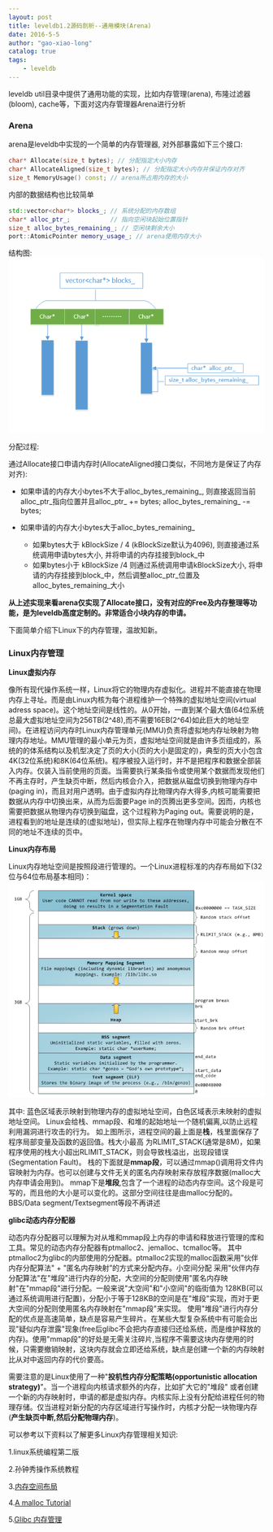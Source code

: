 ```yaml
---
layout: post
title: leveldb1.2源码剖析--通用模块(Arena)
date: 2016-5-5
author: "gao-xiao-long"
catalog: true
tags:
    - leveldb
---
```


leveldb util目录中提供了通用功能的实现，比如内存管理(arena), 布隆过滤器(bloom), cache等，下面对这内存管理器Arena进行分析

### Arena

arena是leveldb中实现的一个简单的内存管理器, 对外部暴露如下三个接口:

```c++
char* Allocate(size_t bytes); // 分配指定大小内存
char* AllocateAligned(size_t bytes); // 分配指定大小内存并保证内存对齐
size_t MemoryUsage() const; // arena所占用内存的大小

```

内部的数据结构也比较简单


```c++
std::vector<char*> blocks_; // 系统分配的内存数组
char* alloc_ptr_;           // 指向空闲块起始位置指针
size_t alloc_bytes_remaining_; // 空闲块剩余大小
port::AtomicPointer memory_usage_; // arena使用内存大小
```
结构图:
![结构图](/img/in-post/leveldb/arena.png)

分配过程:

通过Allocate接口申请内存时(AllocateAligned接口类似，不同地方是保证了内存对齐):

- 如果申请的内存大小bytes不大于alloc_bytes_remaining_, 则直接返回当前alloc_ptr_指向位置并且alloc_ptr_ += bytes; alloc_bytes_remaining_ -= bytes;

- 如果申请的内存大小bytes大于alloc_bytes_remaining_

    - 如果bytes大于 kBlockSize / 4 (kBlockSize默认为4096), 则直接通过系统调用申请bytes大小, 并将申请的内存挂接到block_中
    - 如果bytes小于 kBlockSize /4 则通过系统调用申请kBlockSize大小, 将申请的内存挂接到block_中，然后调整alloc_ptr_位置及alloc_bytes_remaining_大小

**从上述实现来看arena仅实现了Allocate接口，没有对应的Free及内存整理等功能，是为leveldb高度定制的。非常适合小块内存的申请。**

下面简单介绍下Linux下的内存管理，温故知新。

### Linux内存管理

**Linux虚拟内存**

像所有现代操作系统一样，Linux将它的物理内存虚拟化。进程并不能直接在物理内存上寻址。而是由Linux内核为每个进程维护一个特殊的虚拟地址空间(virtual adress space)。这个地址空间是线性的。从0开始，一直到某个最大值(64位系统总最大虚拟地址空间为256TB(2^48),而不需要16EB(2^64)如此巨大的地址空间)。在进程访问内存时Linux内存管理单元(MMU)负责将虚拟地内存址映射为物理内存地址。MMU管理的最小单元为页，虚拟地址空间就是由许多页组成的，系统的的体系结构以及机型决定了页的大小(页的大小是固定的)，典型的页大小包含4K(32位系统)和8K(64位系统)。程序被投入运行时，并不是把程序和数据全部装入内存。仅装入当前使用的页面。当需要执行某条指令或使用某个数据而发现他们不再主存时，产生缺页中断，然后内核会介入，把数据从磁盘切换到物理内存中(paging in)，而且对用户透明。由于虚拟内存比物理内存大得多,内核可能需要把数据从内存中切换出来，从而为后面要Page in的页腾出更多空间。因而，内核也需要把数据从物理内存切换到磁盘，这个过程称为Paging out。需要说明的是，进程看到的地址是连续的(虚拟地址)，但实际上程序在物理内存中可能会分散在不同的地址不连续的页中。

**Linux内存布局**

Linux内存地址空间是按照段进行管理的。一个Linux进程标准的内存布局如下(32位与64位布局基本相同)：
![结构图](/img/in-post/leveldb/linux_memory.png)

其中: 蓝色区域表示映射到物理内存的虚拟地址空间，白色区域表示未映射的虚拟地址空间。
Linux会给栈、mmap段、和堆的起始地址一个随机偏离,以防止远程利用漏洞进行攻击的行为。
如上图所示，进程空间的最上面是**栈**，栈里面保存了程序局部变量及函数的返回值。栈大小最高
为RLIMIT_STACK(通常是8M)，如果程序使用的栈大小超出RLIMIT_STACK，则会导致栈溢出，出现段错误(Segmentation Fault)。
栈的下面就是**mmap段**，可以通过mmap()调用将文件内容映射为内存。也可以创建与文件无关的匿名内存映射来存放程序数据(malloc大内存申请会用到)。
mmap下是**堆段**,包含了一个进程的动态内存空间。这个段是可写的，而且他的大小是可以变化的。这部分空间往往是由malloc分配的。
BBS/Data segment/Textsegment等段不再讲述

**glibc动态内存分配器**

动态内存分配器可以理解为对从堆和mmap段上内存的申请和释放进行管理的库和工具。常见的动态内存分配器有ptmalloc2、jemalloc、tcmalloc等。
其中ptmalloc2为glibc的内部使用的分配器。ptmalloc2实现的malloc函数采用"伙伴内存分配算法" + "匿名内存映射”的方式来分配内存。小空间分配
采用"伙伴内存分配算法"在"堆段"进行内存的分配，大空间的分配则使用"匿名内存映射"在"mmap段"进行分配。一般来说"大空间"和"小空间"的临街值为
128KB(可以通过系统调用进行配置)，分配小于等于128KB的空间是在"堆段"实现，而对于更大空间的分配则使用匿名内存映射在"mmap段"来实现。
使用"堆段"进行内存分配的优点是高速简单，缺点是容易产生碎片。在某些大型复杂系统中有可能会出现"疑似内存泄露"现象(free后glibc不会把内存直接归还给系统，而是维护释放的内存)。使用"mmap段"的好处是无需关注碎片,当程序不需要这块内存使用的时候，只需要撤销映射，这块内存就会立即还给系统，缺点是创建一个新的内存映射比从对中返回内存的代价要高。

需要注意的是Linux使用了一种"**投机性内存分配策略(opportunistic allocation strategy)**"。当一个进程向内核请求额外的内存，比如扩大它的"堆段"
或者创建一个新的内存映射时，申请的都是虚拟内存。内核实际上没有分配给进程任何的物理存储。仅当进程对新分配的内存区域进行写操作时，内核才分配一块物理内存(**产生缺页中断,然后分配物理内存**)。

可以参考以下资料以了解更多Linux内存管理相关知识:

1.linux系统编程第二版

2.孙钟秀操作系统教程

3.[内存空间布局](http://duartes.org/gustavo/blog/post/anatomy-of-a-program-in-memory/)

4.[A malloc Tutorial](http://www.inf.udec.cl/~leo/Malloc_tutorial.pdf)

5.[Glibc 内存管理](http://www.valleytalk.org/wp-content/uploads/2015/02/glibc%E5%86%85%E5%AD%98%E7%AE%A1%E7%90%86ptmalloc%E6%BA%90%E4%BB%A3%E7%A0%81%E5%88%86%E6%9E%901.pdf)

